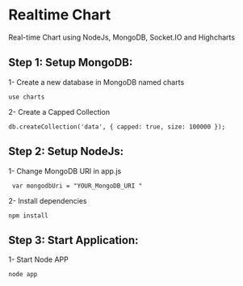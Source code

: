 # Realtime Chart
Real-time Chart using NodeJs, MongoDB, Socket.IO and Highcharts

## Step 1: Setup MongoDB:

1- Create a new database in MongoDB named charts

  `` use charts ``  

2- Create a Capped Collection

`` db.createCollection('data', { capped: true, size: 100000 }); ``

## Step 2: Setup NodeJs:

1- Change MongoDB URI in app.js

`` var mongodbUri = "YOUR_MongoDB_URI "``

2- Install dependencies

`` npm install ``


## Step 3: Start Application:

1- Start Node APP

`` node app ``
